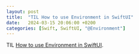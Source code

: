 ```yaml
---
layout: post
title:  "TIL How to use Environment in SwiftUI"
date:   2024-03-15 20:06:00 +0200
categories: [Swift, SwiftUI, "@Environment"]
---
```

TIL [How to use Environment in SwiftUI](https://medium.com/swiftly-engineered-ios/how-to-use-environment-in-swiftui-bd34695f0cdb).
